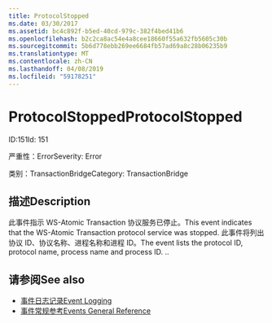 ```yaml
---
title: ProtocolStopped
ms.date: 03/30/2017
ms.assetid: bc4c892f-b5ed-40cd-979c-382f4bed41b6
ms.openlocfilehash: b2c2ca8ac54e4a8cee18660f55a632fb5605c30b
ms.sourcegitcommit: 5b6d778ebb269ee6684fb57ad69a8c28b06235b9
ms.translationtype: MT
ms.contentlocale: zh-CN
ms.lasthandoff: 04/08/2019
ms.locfileid: "59178251"
---
```

# <a name="protocolstopped"></a><span data-ttu-id="a8ca0-102">ProtocolStopped</span><span class="sxs-lookup"><span data-stu-id="a8ca0-102">ProtocolStopped</span></span>
<span data-ttu-id="a8ca0-103">ID:151</span><span class="sxs-lookup"><span data-stu-id="a8ca0-103">Id: 151</span></span>  
  
 <span data-ttu-id="a8ca0-104">严重性：Error</span><span class="sxs-lookup"><span data-stu-id="a8ca0-104">Severity: Error</span></span>  
  
 <span data-ttu-id="a8ca0-105">类别：TransactionBridge</span><span class="sxs-lookup"><span data-stu-id="a8ca0-105">Category: TransactionBridge</span></span>  
  
## <a name="description"></a><span data-ttu-id="a8ca0-106">描述</span><span class="sxs-lookup"><span data-stu-id="a8ca0-106">Description</span></span>  
 <span data-ttu-id="a8ca0-107">此事件指示 WS-Atomic Transaction 协议服务已停止。</span><span class="sxs-lookup"><span data-stu-id="a8ca0-107">This event indicates that the WS-Atomic Transaction protocol service was stopped.</span></span> <span data-ttu-id="a8ca0-108">此事件将列出协议 ID、协议名称、进程名称和进程 ID。</span><span class="sxs-lookup"><span data-stu-id="a8ca0-108">The event lists the protocol ID, protocol name, process name and process ID.</span></span> <span data-ttu-id="a8ca0-109">.</span><span class="sxs-lookup"><span data-stu-id="a8ca0-109">.</span></span>  
  
## <a name="see-also"></a><span data-ttu-id="a8ca0-110">请参阅</span><span class="sxs-lookup"><span data-stu-id="a8ca0-110">See also</span></span>

- [<span data-ttu-id="a8ca0-111">事件日志记录</span><span class="sxs-lookup"><span data-stu-id="a8ca0-111">Event Logging</span></span>](../../../../../docs/framework/wcf/diagnostics/event-logging/index.md)
- [<span data-ttu-id="a8ca0-112">事件常规参考</span><span class="sxs-lookup"><span data-stu-id="a8ca0-112">Events General Reference</span></span>](../../../../../docs/framework/wcf/diagnostics/event-logging/events-general-reference.md)
